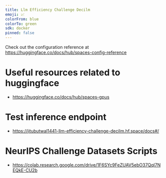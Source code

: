 ```yaml
---
title: Llm Efficiency Challenge Decilm
emoji: 📈
colorFrom: blue
colorTo: green
sdk: docker
pinned: false
---
```


Check out the configuration reference at https://huggingface.co/docs/hub/spaces-config-reference

# Useful resources related to huggingface
- https://huggingface.co/docs/hub/spaces-gpus

# Test inference endpoint
- https://jitubutwal1441-llm-efficiency-challenge-decilm.hf.space/docs#/


# NeurIPS Challenge Datasets Scripts
- https://colab.research.google.com/drive/1F6SYc9FeZUAV5ebO37Qql7NEQkE-CU2b